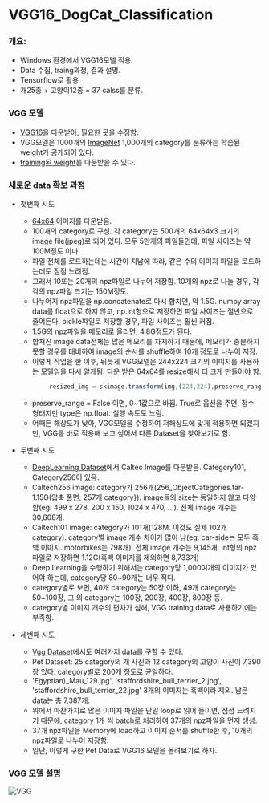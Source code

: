 # VGG16_DogCat_Classification
### 개요:

 * Windows 환경에서 VGG16모델 적용.
 * Data 수집, traing과정, 결과 설명.
 * Tensorflow로 활용
 * 개25종 + 고양이12종 = 37 calss를 분류.



### VGG 모델
 * [VGG16](https://github.com/machrisaa/tensorflow-vgg)을 다운받아, 필요한 곳을 수정함.
 * VGG모델은 1000개의 [ImageNet](http://www.image-net.org/) 1,000개의 category를 분류하는 학습된 weight가 공개되어 있다.
 * [training된 weight]( https://mega.nz/#!YU1FWJrA!O1ywiCS2IiOlUCtCpI6HTJOMrneN-Qdv3ywQP5poecM)를 다운받을 수 있다.


### 새로운 data 확보 과정
 * 첫번째 시도
	+ [64x64](https://github.com/MyHumbleSelf/cnn_assignments/tree/master/assignment3/cs231n/datasets) 이미지를 다운받음.
	+ 100개의 category로 구성. 각 category는 500개의 64x64x3 크기의 image file(jpeg)로 되어 있다. 
	모두 5만개의 파일들인데, 파일 사이즈는 약 100M정도 이다. 
	+ 파일 전체를 로드하는데는 시간이 지남에 따라, 같은 수의 이미지 파일을 로드하는데도 점점 느려짐.
	+ 그래서 10또는 20개의 npz파일로 나누어 저장함. 10개의 npz로 나눌 경우, 각각의 npz파일 크기는 150M정도.
	+ 나누어지 npz파일을 np.concatenate로 다시 합치면, 약 1.5G. numpy array data를 float으로 하지 않고, np.int형으로 저장하면 파일 사이즈는 절반으로 줄어든다. pickle파일로 저장할 경우, 파일 사이즈는 훨씬 커짐.
	+ 1.5G의 npz파일을 메모리로 올리면, 4.8G정도가 된다.
	+ 합쳐진 image data전체는 많은 메모리를 차지하기 때문에, 메모리가 충분하지 못할 경우를 대비하여 image의 순서를 shuffle하여 10개 정도로 나누어 저장.
	+ 이렇게 작업을 한 이후, 뒤늦게 VGG모델은 244x224 크기의 이미지를 사용하는 모델임을 다시 알게됨. 다운 받은 64x64를 resize해서 더 크게 만들어야 함.
	``` js
			resized_img = skimage.transform(img,(224,224),preserve_range = True) 
	```
	+ preserve_range = False 이면, 0~1값으로 바뀜. True로 옵션을 주면, 정수 형태지만 type은 np.float. 실행 속도도 느림.
	+ 어째든 해상도가 낮아, VGG모델을 수정하여 저해상도에 맞게 적용하면 되겠지만, VGG를 바로 적용해 보고 싶어서 다른 Dataset을 찾아보기로 함. 

 * 두번째 시도
	+ [DeepLearning Dataset](http://deeplearning.net/datasets/)에서 Caltec Image를 다운받음. Category101, Category256이 있음.
	+ Caltech256 image: category가 256개(256_ObjectCategories.tar-1.15G(압축 풀면, 257개 category}). image들의 size는 동일하지 않고 다양함(eg. 499 x 278, 200 x 150, 1024 x 470, ...). 전체 image 개수는 30,608개.
	+ Caltech101 image: category가 101개(128M. 이것도 실제 102개 category). category별 image 개수 차이가 많이 남(eg. car-side는 모두 흑백 이미지. motorbikes는 798개). 전체 image 개수는 9,145개. int형의 npz 파일로 저장하면 1.12G(흑백 이미지를 제외하면 8,733개)
	+ Deep Learning을 수행하기 위해서는 category당 1,000여개의 이미지가 있어야 하는데, category당 80~90개는 너무 적다.
	+ category별로 보면, 40개 category는 50장 이하, 49개 category는 50~100장, 그 외 category는 100장, 200장, 400장, 800장 등. 
	+ category별 이미지 개수의 편차가 심해, VGG training data로 사용하기에는 부족함.
	
 * 세번째 시도
	+ [Vgg Dataset](http://www.robots.ox.ac.uk/~vgg/data/)에서도 여러가지 data를 구할 수 있다.
	+ Pet Dataset: 25 category의 개 사진과 12 category의 고양이 사진이 7,390장 있다. category별로 200개 정도로 균일하다. 
	+ 'Egyptian)_Mau_129.jpg', 'staffordshire_bull_terrier_2.jpg', 'staffordshire_bull_terrier_22.jpg' 3개의 이미지는 흑백이라 제외. 남은 data는 총 7,387개.
	+ 위에서 마찬가지로 많은 이미지 파일을 단일 loop로 읽어 들이면, 점점 느려지기 때문에, category 1개 씩 batch로 처리하여 37개의 npz파일을 먼저 생성.
	+ 37개 npz파일을 Memory에 load하고 이미지 순서를 shuffle한 후, 10개의 npz파일로 나누어 저장함. 
	+ 일단, 이렇게 구한 Pet Data로 VGG16 모델을 돌려보기로 하자.

### VGG 모델 설명
![VGG](./vgg16.png.jpg)



